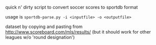 quick n' dirty script to convert soccer scores to sportdb format

usage is `sportdb-parse.py -i <inputfile> -o <outputfile>`

dataset by copying and pasting from http://www.scoreboard.com/mls/results/ (but it should work for other leagues w/o 'round designation')